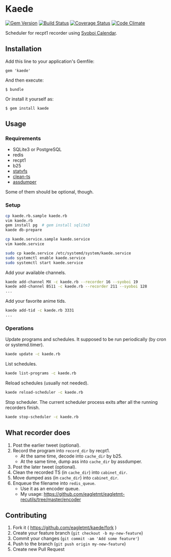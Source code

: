 # Kaede
[![Gem Version](https://badge.fury.io/rb/kaede.svg)](http://badge.fury.io/rb/kaede)
[![Build Status](https://api.travis-ci.org/eagletmt/kaede.svg)](https://travis-ci.org/eagletmt/kaede)
[![Coverage Status](https://coveralls.io/repos/eagletmt/kaede/badge.png)](https://coveralls.io/r/eagletmt/kaede)
[![Code Climate](https://codeclimate.com/github/eagletmt/kaede.png)](https://codeclimate.com/github/eagletmt/kaede)

Scheduler for recpt1 recorder using [Syoboi Calendar](http://cal.syoboi.jp/).

## Installation

Add this line to your application's Gemfile:

    gem 'kaede'

And then execute:

    $ bundle

Or install it yourself as:

    $ gem install kaede

## Usage
### Requirements
- SQLite3 or PostgreSQL
- redis
- recpt1
- b25
- [statvfs](https://github.com/eagletmt/eagletmt-recutils/tree/master/statvfs)
- [clean-ts](https://github.com/eagletmt/eagletmt-recutils/tree/master/clean-ts)
- [assdumper](https://github.com/eagletmt/eagletmt-recutils/tree/master/assdumper)

Some of them should be optional, though.

### Setup
```sh
cp kaede.rb.sample kaede.rb
vim kaede.rb
gem install pg  # gem install sqlite3
kaede db-prepare

cp kaede.service.sample kaede.service
vim kaede.service

sudo cp kaede.service /etc/systemd/system/kaede.service
sudo systemctl enable kaede.service
sudo systemctl start kaede.service
```

Add your available channels.

```sh
kaede add-channel MX -c kaede.rb --recorder 16 --syoboi 19
kaede add-channel BS11 -c kaede.rb --recorder 211 --syoboi 128
...
```

Add your favorite anime tids.

```sh
kaede add-tid -c kaede.rb 3331
...
```

### Operations
Update programs and schedules. It supposed to be run periodically (by cron or systemd.timer).

```sh
kaede update -c kaede.rb
```

List schedules.

```sh
kaede list-programs -c kaede.rb
```

Reload schedules (usually not needed).

```sh
kaede reload-scheduler -c kaede.rb
```

Stop scheduler. The current scheduler process exits after all the running recorders finish.

```sh
kaede stop-scheduler -c kaede.rb
```

## What recorder does
1. Post the earlier tweet (optional).
2. Record the program into `record_dir` by recpt1.
    - At the same time, decode into `cache_dir` by b25.
    - At the same time, dump ass into `cache_dir` by assdumper.
3. Post the later tweet (optional).
4. Clean the recorded TS (in `cache_dir`) into `cabinet_dir`.
5. Move dumped ass (in `cache_dir`) into `cabinet_dir`.
6. Enqueue the filename into `redis_queue`.
    - Use it as an encoder queue.
    - My usage: https://github.com/eagletmt/eagletmt-recutils/tree/master/encoder

## Contributing

1. Fork it ( https://github.com/eagletmt/kaede/fork )
2. Create your feature branch (`git checkout -b my-new-feature`)
3. Commit your changes (`git commit -am 'Add some feature'`)
4. Push to the branch (`git push origin my-new-feature`)
5. Create new Pull Request
